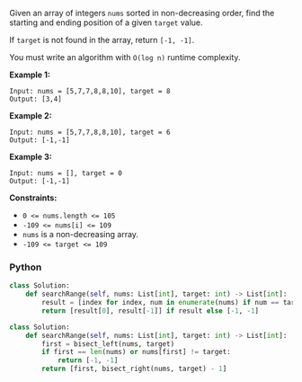 Given an array of integers  `nums`  sorted in non-decreasing order, find the starting and ending position of a given  `target`  value.

If  `target`  is not found in the array, return  `[-1, -1]`.

You must write an algorithm with `O(log n)`  runtime complexity.

**Example 1:**
```
Input: nums = [5,7,7,8,8,10], target = 8
Output: [3,4]
```

**Example 2:**
```
Input: nums = [5,7,7,8,8,10], target = 6
Output: [-1,-1]
```

**Example 3:**
```
Input: nums = [], target = 0
Output: [-1,-1]
```

**Constraints:**

- `0 <= nums.length <= 105`
- `-109 <= nums[i] <= 109`
- `nums`  is a non-decreasing array.
- `-109 <= target <= 109`

### Python
```python
class Solution:
    def searchRange(self, nums: List[int], target: int) -> List[int]:
        result = [index for index, num in enumerate(nums) if num == target]
        return [result[0], result[-1]] if result else [-1, -1] 
```

```python
class Solution:
    def searchRange(self, nums: List[int], target: int) -> List[int]:
        first = bisect_left(nums, target)
        if first == len(nums) or nums[first] != target:
            return [-1, -1]
        return [first, bisect_right(nums, target) - 1]
```
